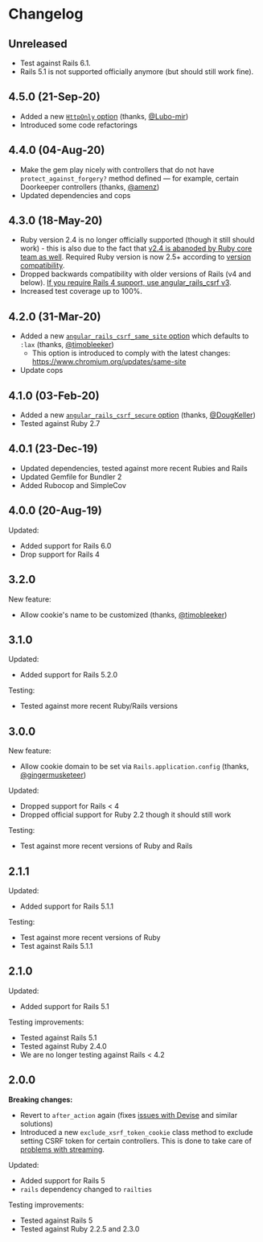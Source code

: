 # Changelog

## Unreleased

* Test against Rails 6.1.
* Rails 5.1 is not supported officially anymore (but should still work fine).

## 4.5.0 (21-Sep-20)

* Added a new [`HttpOnly` option](https://github.com/jsanders/angular_rails_csrf#httponly-cookie) (thanks, [@Lubo-mir](https://github.com/Lubo-mir))
* Introduced some code refactorings

## 4.4.0 (04-Aug-20)

* Make the gem play nicely with controllers that do not have `protect_against_forgery?` method defined — for example, certain Doorkeeper controllers (thanks, [@amenz](https://github.com/amenz))
* Updated dependencies and cops

## 4.3.0 (18-May-20)

* Ruby version 2.4 is no longer officially supported (though it still should work) - this is also due to the fact that [v2.4 is abanoded by Ruby core team as well](https://www.ruby-lang.org/en/news/2020/04/05/support-of-ruby-2-4-has-ended/). Required Ruby version is now 2.5+ according to [version compatibility](https://github.com/jsanders/angular_rails_csrf/wiki/Version-Compatibility).
* Dropped backwards compatibility with older versions of Rails (v4 and below). [If you require Rails 4 support, use angular_rails_csrf v3]((https://github.com/jsanders/angular_rails_csrf/wiki/Version-Compatibility)).
* Increased test coverage up to 100%.

## 4.2.0 (31-Mar-20)

* Added a new [`angular_rails_csrf_same_site` option](https://github.com/jsanders/angular_rails_csrf#samesite) which defaults to `:lax` (thanks, [@timobleeker](https://github.com/timobleeker))
  + This option is introduced to comply with the latest changes: https://www.chromium.org/updates/same-site
* Update cops

## 4.1.0 (03-Feb-20)

* Added a new [`angular_rails_csrf_secure` option](https://github.com/jsanders/angular_rails_csrf#secure-cookie) (thanks, [@DougKeller](https://github.com/DougKeller))
* Tested against Ruby 2.7

## 4.0.1 (23-Dec-19)

* Updated dependencies, tested against more recent Rubies and Rails
* Updated Gemfile for Bundler 2
* Added Rubocop and SimpleCov

## 4.0.0 (20-Aug-19)

Updated:
* Added support for Rails 6.0
* Drop support for Rails 4

## 3.2.0

New feature:
* Allow cookie's name to be customized (thanks, [@timobleeker](https://github.com/timobleeker))

## 3.1.0

Updated:
* Added support for Rails 5.2.0

Testing:
* Tested against more recent Ruby/Rails versions

## 3.0.0

New feature:
* Allow cookie domain to be set via `Rails.application.config` (thanks, [@gingermusketeer](https://github.com/gingermusketeer))

Updated:
* Dropped support for Rails < 4
* Dropped official support for Ruby 2.2 though it should still work

Testing:
* Test against more recent versions of Ruby and Rails

## 2.1.1

Updated:
* Added support for Rails 5.1.1

Testing:
* Test against more recent versions of Ruby
* Test against Rails 5.1.1

## 2.1.0

Updated:
* Added support for Rails 5.1

Testing improvements:
* Tested against Rails 5.1
* Tested against Ruby 2.4.0
* We are no longer testing against Rails < 4.2

## 2.0.0

**Breaking changes:**
* Revert to `after_action` again (fixes [issues with Devise](https://github.com/jsanders/angular_rails_csrf/issues/17) and similar solutions)
* Introduced a new `exclude_xsrf_token_cookie` class method to exclude setting CSRF token for certain controllers. This is done to take care of [problems with streaming](https://github.com/jsanders/angular_rails_csrf/issues/7).

Updated:
* Added support for Rails 5
* `rails` dependency changed to `railties`

Testing improvements:
* Tested against Rails 5
* Tested against Ruby 2.2.5 and 2.3.0
